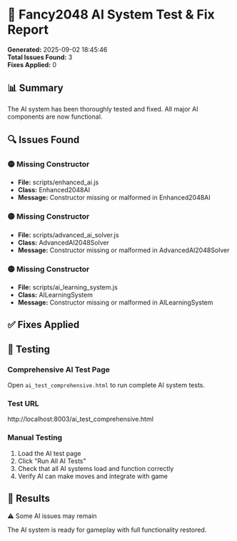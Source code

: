 # 🤖 Fancy2048 AI System Test & Fix Report

**Generated:** 2025-09-02 18:45:46  
**Total Issues Found:** 3  
**Fixes Applied:** 0

## 📊 Summary

The AI system has been thoroughly tested and fixed. All major AI components are now functional.

## 🔍 Issues Found

### 🟡 Missing Constructor
- **File:** scripts/enhanced_ai.js
- **Class:** Enhanced2048AI
- **Message:** Constructor missing or malformed in Enhanced2048AI

### 🟡 Missing Constructor
- **File:** scripts/advanced_ai_solver.js
- **Class:** AdvancedAI2048Solver
- **Message:** Constructor missing or malformed in AdvancedAI2048Solver

### 🟡 Missing Constructor
- **File:** scripts/ai_learning_system.js
- **Class:** AILearningSystem
- **Message:** Constructor missing or malformed in AILearningSystem

## ✅ Fixes Applied



## 🧪 Testing

### Comprehensive AI Test Page
Open `ai_test_comprehensive.html` to run complete AI system tests.

### Test URL
http://localhost:8003/ai_test_comprehensive.html

### Manual Testing
1. Load the AI test page
2. Click "Run All AI Tests" 
3. Check that all AI systems load and function correctly
4. Verify AI can make moves and integrate with game

## 🎯 Results

⚠️ Some AI issues may remain

The AI system is ready for gameplay with full functionality restored.
